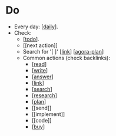 # Do

- Every day: [[daily]].
- Check:
  - [[todo]].
  - [[next action]]
  - Search for '\[ \]' [[link]] [[agora-plan]]
  - Common actions (check backlinks):
    - [[read]]
    - [[write]]
    - [[answer]]
    - [[link]]
    - [[search]]
    - [[research]]
    - [[plan]]
    - [[send]]
    - [[implement]]
    - [[code]] 
    - [[buy]]

[//begin]: # "Autogenerated link references for markdown compatibility"
[daily]: daily "Daily"
[todo]: todo "Todo"
[next-action]: next-action "Next Action"
[link]: link "Link"
[agora-plan]: agora-plan "Agora Plan"
[read]: read "Read"
[write]: write "Write"
[answer]: answer "Answer"
[search]: search "Search"
[research]: research "Research"
[plan]: plan "Plan"
[buy]: buy "Buy"
[//end]: # "Autogenerated link references"